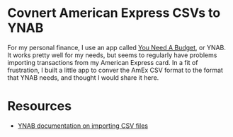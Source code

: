 
# Covnert American Express CSVs to YNAB

For my personal finance, I use an app called <a href="https://ynab.com/referral/?ref=PreCBGSWL1digXGL&utm_source=customer_referral">You Need A Budget</a>, or YNAB.
It works pretty well for my needs, but seems to regularly have problems importing 
transactions from my American Express card.  In a fit of frustration, I built a 
little app to conver the AmEx CSV format to the format that YNAB needs, and thought 
I would share it here.


# Resources

- <a href="https://docs.youneedabudget.com/article/921-formatting-csv-file">YNAB documentation on importing CSV files</a>


